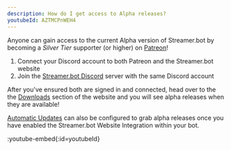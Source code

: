 ```yaml
---
description: How do I get access to Alpha releases?
youtubeId: AZTMCPnWEH4
---
```

Anyone can gain access to the current Alpha version of Streamer.bot by becoming a *Silver Tier* supporter (or higher) on [Patreon](https://www.patreon.com/nate1280/)!

1. Connect your Discord account to both Patreon and the Streamer.bot website
2. Join the [Streamer.bot Discord](https://discord.streamer.bot) server with the same Discord account

After you've ensured both are signed in and connected, head over to the the [Downloads](https://streamer.bot/downloads) section of the website and you will see alpha releases when they are available!

[Automatic Updates](/get-started/installation#automatic-updates) can also be configured to grab alpha releases once you have enabled the Streamer.bot Website Integration within your bot.

:youtube-embed{:id=youtubeId}